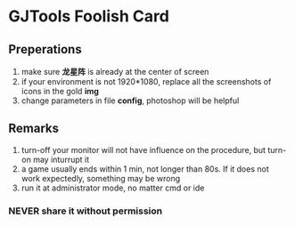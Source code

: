 # GJTools Foolish Card

## Preperations
1. make sure **龙星阵** is already at the center of screen
2. if your environment is not 1920*1080, replace all the screenshots of icons in the gold **img**
3. change parameters in file **config**, photoshop will be helpful

## Remarks
1. turn-off your monitor will not have influence on the procedure, but turn-on may inturrupt it
2. a game usually ends within 1 min, not longer than 80s. If it does not work expectedly, something may be wrong
3. run it at administrator mode, no matter cmd or ide

### NEVER share it without permission
